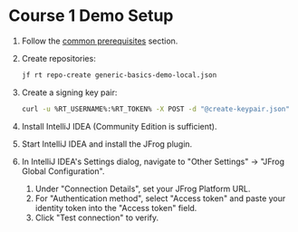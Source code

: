 # Course 1 Demo Setup

1. Follow the [common prerequisites](../../../README.md#common-prerequisites) section.
2. Create repositories:
   ```bash
   jf rt repo-create generic-basics-demo-local.json
   ```

3. Create a signing key pair:
   ```bash
   curl -u %RT_USERNAME%:%RT_TOKEN% -X POST -d "@create-keypair.json" -H "Content-Type: application/json" %RT_URL%/artifactory/api/security/keypair
   ```

4. Install IntelliJ IDEA (Community Edition is sufficient).
5. Start IntelliJ IDEA and install the JFrog plugin.
6. In IntelliJ IDEA's Settings dialog, navigate to "Other Settings" -> "JFrog Global Configuration".
   1. Under "Connection Details", set your JFrog Platform URL.
   2. For "Authentication method", select "Access token" and paste your identity token into the "Access token" field.
   3. Click "Test connection" to verify.
